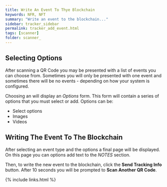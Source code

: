 ```yaml
---
title: Write An Event To Thye Blockchain 
keywords: NFR, NFT
summary: "Write an event to the blockchain..."
sidebar: tracker_sidebar
permalink: tracker_add_event.html
tags: [scanner]
folder: scanner_
---
```


## Selecting Options 

After scanning a QR Code you may be presented with a list of events you can choose from.  Sometimes you will only be presented with one event and sometimes there will be no events - depending on how your system is configured.

Choosing an will display an _Options_ form.  This form will contain a series of options that you must select or add.  Options can be:

* Select options
* Images
* Videos

## Writing The Event To The Blockchain

After selecting an event type and the options a final page will be displayed.  On this page you can options add text to the _NOTES_ section.  

Then, to write the new event to the blockchain, click the **Send Tracking Info** button.  After 10 seconds you will be prompted to **Scan Another QR Code**.

{% include links.html %}